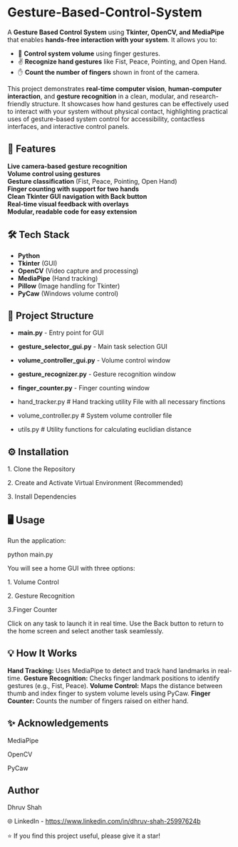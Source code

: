# Gesture-Based-Control-System

A **Gesture Based Control System** using **Tkinter, OpenCV, and MediaPipe** that enables **hands-free interaction with your system**. It allows you to:

- 📶 **Control system volume** using finger gestures.
- ✌️ **Recognize hand gestures** like Fist, Peace, Pointing, and Open Hand.
- ✋ **Count the number of fingers** shown in front of the camera.

This project demonstrates **real-time computer vision**, **human-computer interaction**, and **gesture recognition** in a clean, modular, and research-friendly structure. It showcases how hand gestures can be effectively used to interact with your system without physical contact, highlighting practical uses of gesture-based system control for accessibility, contactless interfaces, and interactive control panels.

## 🚀 Features

**Live camera-based gesture recognition**  
**Volume control using gestures**  
**Gesture classification** (Fist, Peace, Pointing, Open Hand)  
**Finger counting with support for two hands**  
**Clean Tkinter GUI navigation with Back button**  
**Real-time visual feedback with overlays**  
**Modular, readable code for easy extension**


## 🛠️ Tech Stack

- **Python**
- **Tkinter** (GUI)
- **OpenCV** (Video capture and processing)
- **MediaPipe** (Hand tracking)
- **Pillow** (Image handling for Tkinter)
- **PyCaw** (Windows volume control)


## 📁 Project Structure

- **main.py** - Entry point for GUI
- **gesture_selector_gui.py** - Main task selection GUI
- **volume_controller_gui.py** - Volume control window
- **gesture_recognizer.py** - Gesture recognition window
- **finger_counter.py** - Finger counting window

- hand_tracker.py # Hand tracking utility File with all necessary finctions 
- volume_controller.py # System volume controller file 
- utils.py # Utility functions for calculating euclidian distance 


## ⚙️ Installation

1️. Clone the Repository

2️. Create and Activate Virtual Environment (Recommended)  

3️. Install Dependencies


## 🖥️ Usage

Run the application:  

python main.py

You will see a home GUI with three options:

1️. Volume Control

2️. Gesture Recognition

3️.Finger Counter

Click on any task to launch it in real time. Use the Back button to return to the home screen and select another task seamlessly. 


## 💡 How It Works
**Hand Tracking:** Uses MediaPipe to detect and track hand landmarks in real-time.
**Gesture Recognition:** Checks finger landmark positions to identify gestures (e.g., Fist, Peace).
**Volume Control:** Maps the distance between thumb and index finger to system volume levels using PyCaw.
**Finger Counter:** Counts the number of fingers raised on either hand.


## ✨ Acknowledgements
MediaPipe

OpenCV

PyCaw


## Author
Dhruv Shah

🌐 LinkedIn - https://www.linkedin.com/in/dhruv-shah-25997624b

⭐ If you find this project useful, please give it a star!



